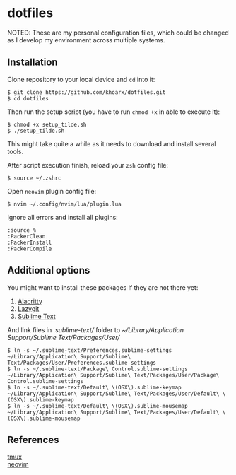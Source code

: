 # dotfiles
NOTED: These are my personal configuration files, which could be changed as I develop my environment across multiple systems.

## Installation
Clone repository to your local device and `cd` into it:
```shell script
$ git clone https://github.com/khoarx/dotfiles.git
$ cd dotfiles
```
Then run the setup script (you have to run `chmod +x` in able to execute it):
```shell script
$ chmod +x setup_tilde.sh
$ ./setup_tilde.sh
```
This might take quite a while as it needs to download and install several tools.

After script execution finish, reload your `zsh` config file:
```shell script
$ source ~/.zshrc
```

Open `neovim` plugin config file:
```shell script
$ nvim ~/.config/nvim/lua/plugin.lua
```
Ignore all errors and install all plugins:
```vim
:source %
:PackerClean
:PackerInstall
:PackerCompile
```

## Additional options
You might want to install these packages if they are not there yet:
1. [Alacritty](https://github.com/alacritty/alacritty)
2. [Lazygit](https://github.com/jesseduffield/lazygit)
3. [Sublime Text](https://www.sublimetext.com/)

And link files in _.sublime-text/_ folder to _~/Library/Application Support/Sublime Text/Packages/User/_
```shell script
$ ln -s ~/.sublime-text/Preferences.sublime-settings ~/Library/Application\ Support/Sublime\ Text/Packages/User/Preferences.sublime-settings
$ ln -s ~/.sublime-text/Package\ Control.sublime-settings ~/Library/Application\ Support/Sublime\ Text/Packages/User/Package\ Control.sublime-settings
$ ln -s ~/.sublime-text/Default\ \(OSX\).sublime-keymap ~/Library/Application\ Support/Sublime\ Text/Packages/User/Default\ \(OSX\).sublime-keymap
$ ln -s ~/.sublime-text/Default\ \(OSX\).sublime-mousemap ~/Library/Application\ Support/Sublime\ Text/Packages/User/Default\ \(OSX\).sublime-mousemap
```

## References
[tmux](https://github.com/tmux/tmux)\
[neovim](https://neovim.io/)
